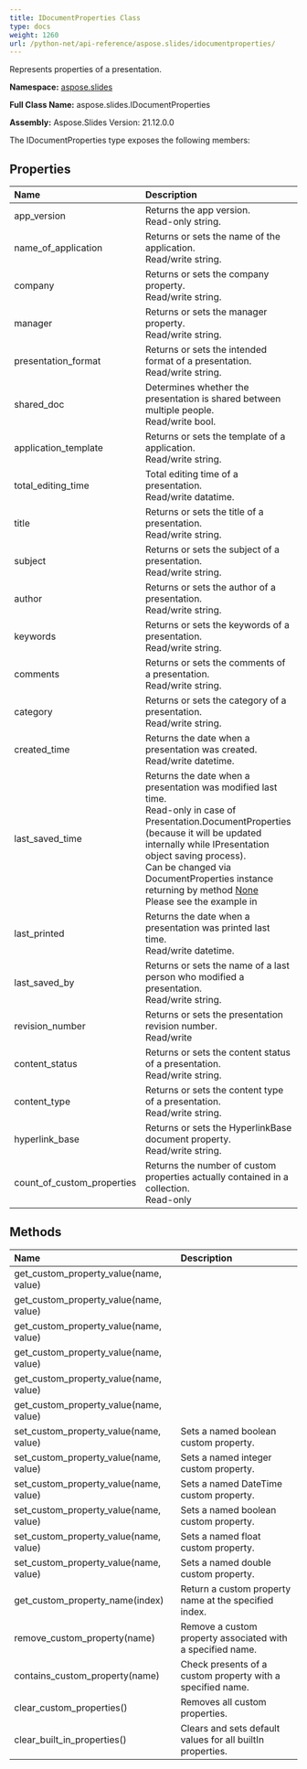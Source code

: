 ```yaml
---
title: IDocumentProperties Class
type: docs
weight: 1260
url: /python-net/api-reference/aspose.slides/idocumentproperties/
---
```


Represents properties of a presentation.

**Namespace:** [aspose.slides](/slides/python-net/api-reference/aspose.slides/)

**Full Class Name:** aspose.slides.IDocumentProperties

**Assembly:**  Aspose.Slides Version: 21.12.0.0

The IDocumentProperties type exposes the following members:
## **Properties**
|**Name**|**Description**|
| :- | :- |
|app_version|Returns the app version.<br/>            Read-only string.|
|name_of_application|Returns or sets the name of the application.<br/>            Read/write string.|
|company|Returns or sets the company property.<br/>            Read/write string.|
|manager|Returns or sets the manager property.<br/>            Read/write string.|
|presentation_format|Returns or sets the intended format of a presentation.<br/>            Read/write string.|
|shared_doc|Determines whether the presentation is shared between multiple people.<br/>            Read/write bool.|
|application_template|Returns or sets the template of a application.<br/>            Read/write string.|
|total_editing_time|Total editing time of a presentation.<br/>            Read/write datatime.|
|title|Returns or sets the title of a presentation.<br/>            Read/write string.|
|subject|Returns or sets the subject of a presentation.<br/>            Read/write string.|
|author|Returns or sets the author of a presentation.<br/>            Read/write string.|
|keywords|Returns or sets the keywords of a presentation.<br/>            Read/write string.|
|comments|Returns or sets the comments of a presentation.<br/>            Read/write string.|
|category|Returns or sets the category of a presentation.<br/>            Read/write string.|
|created_time|Returns the date when a presentation was created.<br/>            Read/write datetime.|
|last_saved_time|Returns the date when a presentation was modified last time.<br/>            Read-only in case of Presentation.DocumentProperties (because it will be updated internally while IPresentation object saving process). <br/>            Can be changed via DocumentProperties instance returning by method [None](/slides/python-net/api-reference/aspose.slides/ipresentationinfo/)<br/>            Please see the example in|
|last_printed|Returns the date when a presentation was printed last time.<br/>            Read/write datetime.|
|last_saved_by|Returns or sets the name of a last person who modified a presentation.<br/>            Read/write string.|
|revision_number|Returns or sets the presentation revision number.<br/>            Read/write|
|content_status|Returns or sets the content status of a presentation.<br/>            Read/write string.|
|content_type|Returns or sets the content type of a presentation.<br/>            Read/write string.|
|hyperlink_base|Returns or sets the HyperlinkBase document property.<br/>            Read/write string.|
|count_of_custom_properties|Returns the number of custom properties actually contained in a collection.<br/>            Read-only|
## **Methods**
|**Name**|**Description**|
| :- | :- |
|get_custom_property_value(name, value)|  |
|get_custom_property_value(name, value)|  |
|get_custom_property_value(name, value)|  |
|get_custom_property_value(name, value)|  |
|get_custom_property_value(name, value)|  |
|get_custom_property_value(name, value)|  |
|set_custom_property_value(name, value)|Sets a named boolean custom property.|
|set_custom_property_value(name, value)|Sets a named integer custom property.|
|set_custom_property_value(name, value)|Sets a named DateTime custom property.|
|set_custom_property_value(name, value)|Sets a named boolean custom property.|
|set_custom_property_value(name, value)|Sets a named float custom property.|
|set_custom_property_value(name, value)|Sets a named double custom property.|
|get_custom_property_name(index)|Return a custom property name at the specified index.|
|remove_custom_property(name)|Remove a custom property associated with a specified name.|
|contains_custom_property(name)|Check presents of a custom property with a specified name.|
|clear_custom_properties()|Removes all custom properties.|
|clear_built_in_properties()|Clears and sets default values for all builtIn properties.|
